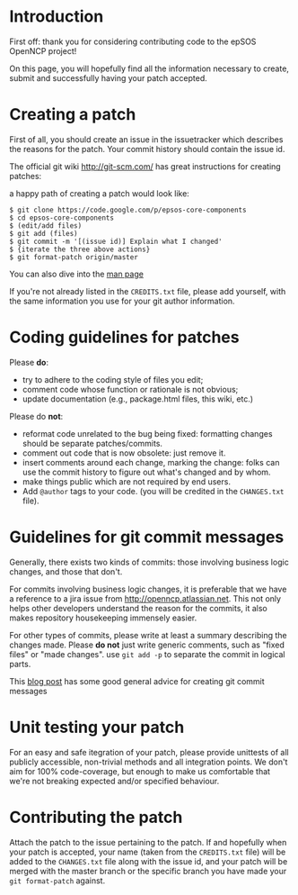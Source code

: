 # Introduction #

First off: thank you for considering contributing code to the epSOS OpenNCP project!

On this page, you will hopefully find all the information necessary to create, submit and successfully having your patch accepted.

# Creating a patch #

First of all, you should create an issue in the issuetracker which describes the reasons for the patch. Your commit history should contain the issue id.

The official git wiki http://git-scm.com/ has great instructions for creating patches:

a happy path of creating a patch would look like:
```
$ git clone https://code.google.com/p/epsos-core-components
$ cd epsos-core-components
$ (edit/add files)
$ git add (files)
$ git commit -m '[(issue id)] Explain what I changed'
$ {iterate the three above actions}
$ git format-patch origin/master
```

You can also dive into the [man page](http://man.he.net/man1/git-format-patch)

If you're not already listed in the `CREDITS.txt` file, please add yourself, with the same information you use for your git author information.

# Coding guidelines for patches #

Please **do**:

  * try to adhere to the coding style of files you edit;
  * comment code whose function or rationale is not obvious;
  * update documentation (e.g., package.html files, this wiki, etc.)

Please do **not**:

  * reformat code unrelated to the bug being fixed: formatting changes should be separate patches/commits.
  * comment out code that is now obsolete: just remove it.
  * insert comments around each change, marking the change: folks can use the commit history to figure out what's changed and by whom.
  * make things public which are not required by end users.
  * Add `@author` tags to your code. (you will be credited in the `CHANGES.txt` file).

# Guidelines for git commit messages #

Generally, there exists two kinds of commits: those involving business logic changes, and those that don't.

For commits involving business logic changes, it is preferable that we have a reference to a jira issue from http://openncp.atlassian.net. This not only helps other developers understand the reason for the commits, it also makes repository housekeeping immensely easier.

For other types of commits, please write at least a summary describing the changes made. Please **do not** just write generic comments, such as "fixed files" or "made changes". use `git add -p` to separate the commit in logical parts.

This [blog post](http://who-t.blogspot.dk/2009/12/on-commit-messages.html) has some good general advice for creating git commit messages

# Unit testing your patch #

For an easy and safe itegration of your patch, please provide unittests of all publicly accessible, non-trivial methods and all integration points. We don't aim for 100% code-coverage, but enough to make us comfortable that we're not breaking expected and/or specified behaviour.

# Contributing the patch #

Attach the patch to the issue pertaining to the patch. If and hopefully when your patch is accepted, your name (taken from the `CREDITS.txt` file) will be added to the `CHANGES.txt` file along with the issue id, and your patch will be merged with the master branch or the specific branch you have made your `git format-patch` against.